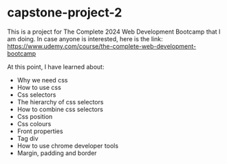 # capstone-project-2
This is a project for The Complete 2024 Web Development Bootcamp that I am doing. In case anyone is interested, here is the link: https://www.udemy.com/course/the-complete-web-development-bootcamp

At this point, I have learned about:
* Why we need css
* How to use css
* Css selectors
* The hierarchy of css selectors 
* How to combine css selectors
* Css position
* Css colours
* Front properties
* Tag div
* How to use chrome developer tools
* Margin, padding and border

